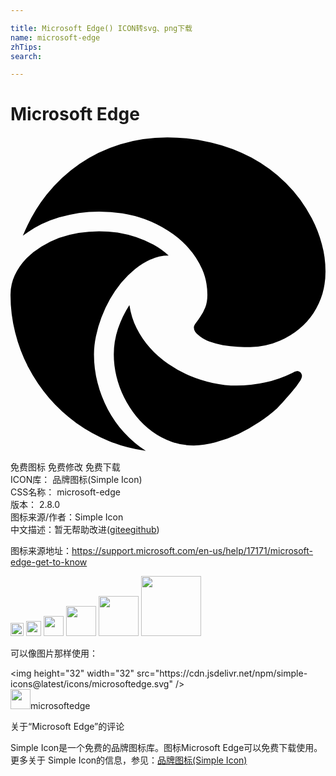 ```yaml
---

title: Microsoft Edge() ICON转svg、png下载
name: microsoft-edge
zhTips: 
search: 

---
```


# Microsoft Edge  <small style="font-size: 60%;font-weight: 100"></small>

<div id="svg" class="svg-wrap">
<svg role="img" xmlns="http://www.w3.org/2000/svg" viewBox="0 0 24 24"><title>Microsoft Edge icon</title><path d="M21.86 17.86q.14 0 .25.12.1.13.1.25t-.11.33l-.32.46-.43.53-.44.5q-.21.25-.38.42l-.22.23q-.58.53-1.34 1.04-.76.51-1.6.91-.86.4-1.74.64t-1.67.24q-.9 0-1.69-.28-.8-.28-1.48-.78-.68-.5-1.22-1.17-.53-.66-.92-1.44-.38-.77-.58-1.6-.2-.83-.2-1.67 0-1 .32-1.96.33-.97.87-1.8.14.95.55 1.77.41.82 1.02 1.5.6.68 1.38 1.21.78.54 1.64.9.86.36 1.77.56.92.2 1.8.2 1.12 0 2.18-.24 1.06-.23 2.06-.72l.2-.1.2-.05zm-15.5-1.27q0 1.1.27 2.15.27 1.06.78 2.03.51.96 1.24 1.77.74.82 1.66 1.4-1.47-.2-2.8-.74-1.33-.55-2.48-1.37-1.15-.83-2.08-1.9-.92-1.07-1.58-2.33T.36 14.94Q0 13.54 0 12.06q0-.81.32-1.49.31-.68.83-1.23.53-.55 1.2-.96.66-.4 1.35-.66.74-.27 1.5-.39.78-.12 1.55-.12.7 0 1.42.1.72.12 1.4.35.68.23 1.32.57.63.35 1.16.83-.35 0-.7.07-.33.07-.65.23v-.02q-.63.28-1.2.74-.57.46-1.05 1.04-.48.58-.87 1.26-.38.67-.65 1.39-.27.71-.42 1.44-.15.72-.15 1.38zM11.96.06q1.7 0 3.33.39 1.63.38 3.07 1.15 1.43.77 2.62 1.93 1.18 1.16 1.98 2.7.49.94.76 1.96.28 1 .28 2.08 0 .89-.23 1.7-.24.8-.69 1.48-.45.68-1.1 1.22-.64.53-1.45.88-.54.24-1.11.36-.58.13-1.16.13-.42 0-.97-.03-.54-.03-1.1-.12-.55-.1-1.05-.28-.5-.19-.84-.5-.12-.09-.23-.24-.1-.16-.1-.33 0-.15.16-.35.16-.2.35-.5.2-.28.36-.68.16-.4.16-.95 0-1.06-.4-1.96-.4-.91-1.06-1.64-.66-.74-1.52-1.28-.86-.55-1.79-.89-.84-.3-1.72-.44-.87-.14-1.76-.14-1.55 0-3.06.45T.94 7.55q.71-1.74 1.81-3.13 1.1-1.38 2.52-2.35Q6.68 1.1 8.37.58q1.7-.52 3.58-.52Z"/></svg>
</div>
<detail full-name='microsoft-edge'></detail>

<div class="detail-page">
<p>
<span><span class="badge-success badge">免费图标</span> <span class="badge-success badge">免费修改</span>  <span class="badge-success badge">免费下载</span> </span>
<br/>
<span>
ICON库：
<span class="badge-secondary badge">品牌图标(Simple Icon)</span> 
</span>
<br/>
<span>
CSS名称：
<span class="badge-secondary badge">microsoft-edge</span> 
</span>

<br/>
<span>
版本：
<span class="badge-secondary badge">2.8.0</span> 
</span>
<br/>
<span>图标来源/作者：<span class="badge-light badge">Simple Icon</span></span> 
<br/>
<span class="zh-detail">中文描述：暂无<span class="help-link"><span>帮助改进</span>(<a href="https://gitee.com/liuwave/icon-helper/edit/master/json/brands/microsoft-edge.json" target="_blank" rel="noopener noreferrer">gitee</a><a href="https://github.com/liuwave/icon-helper/edit/master/json/brands/microsoft-edge.json" target="_blank" rel="noopener noreferrer">github</a></span>)</span><br/>
</p>
</div><div class="description description alert alert-light"><p>图标来源地址：<a href="https://support.microsoft.com/en-us/help/17171/microsoft-edge-get-to-know" target="_blank" rel="noopener noreferrer">https://support.microsoft.com/en-us/help/17171/microsoft-edge-get-to-know</a></p></div>
<div class="alert alert-dark">
<img height="21" width="21" src="https://cdn.jsdelivr.net/npm/simple-icons@latest/icons/microsoftedge.svg" />
<img height="24" width="24" src="https://cdn.jsdelivr.net/npm/simple-icons@latest/icons/microsoftedge.svg" />
<img height="32" width="32" src="https://cdn.jsdelivr.net/npm/simple-icons@latest/icons/microsoftedge.svg" />
<img height="48" width="48" src="https://cdn.jsdelivr.net/npm/simple-icons@latest/icons/microsoftedge.svg" />
<img height="64" width="64" src="https://cdn.jsdelivr.net/npm/simple-icons@latest/icons/microsoftedge.svg" />
<img height="96" width="96" src="https://cdn.jsdelivr.net/npm/simple-icons@latest/icons/microsoftedge.svg" />

</div>
<div>
  <p>可以像图片那样使用：    
  </p>
  <div class="alert alert-primary" style="font-size: 14px">
    &lt;img height="32" width="32" src="https://cdn.jsdelivr.net/npm/simple-icons@latest/icons/microsoftedge.svg" /&gt;
    <copy-btn content='<img height="32" width="32" src="https://cdn.jsdelivr.net/npm/simple-icons@latest/icons/microsoftedge.svg" />'></copy-btn>
  </div>
  <div class="alert alert-secondary">
    <img height="32" width="32" src="https://cdn.jsdelivr.net/npm/simple-icons@latest/icons/microsoftedge.svg" />microsoftedge
    <copy-btn content="microsoftedge" btn-title="复制图标名称"></copy-btn>
  </div>
</div>

<Vssue title="关于“Microsoft Edge”的评论" >关于“Microsoft Edge”的评论</Vssue>


<div><p>Simple Icon是一个免费的品牌图标库。图标Microsoft Edge可以免费下载使用。更多关于  Simple Icon的信息，参见：<a target="_blank" href="https://iconhelper.cn/brands.html">品牌图标(Simple Icon)</a>
</p></div>
